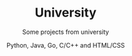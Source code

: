 <h1 align="center">University</h1>
<p align="center">Some projects from university</p>
<p align="center">Python, Java, Go, C/C++ and HTML/CSS</p>
